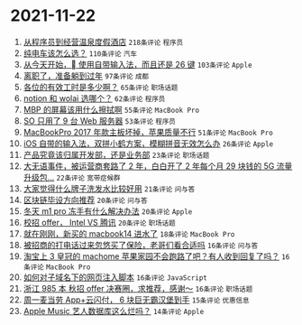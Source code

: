 # 2021-11-22

1. [从程序员到经营温泉度假酒店](https://www.v2ex.com/t/817022) `218条评论` `程序员`
1. [纯电车该怎么选？](https://www.v2ex.com/t/817033) `110条评论` `汽车`
1. [从今天开始， 使用自带输入法，而且还是 26 键](https://www.v2ex.com/t/817021) `103条评论` `Apple`
1. [离职了，准备躺到过年](https://www.v2ex.com/t/817041) `97条评论` `成都`
1. [各位的有效工时是多少啊？](https://www.v2ex.com/t/817092) `65条评论` `职场话题`
1. [notion 和 wolai 选哪个？](https://www.v2ex.com/t/817134) `62条评论` `程序员`
1. [MBP 的屏幕该用什么擦拭啊](https://www.v2ex.com/t/817104) `55条评论` `MacBook Pro`
1. [SO 只用了 9 台 Web 服务器](https://www.v2ex.com/t/817121) `53条评论` `程序员`
1. [MacBookPro 2017 年款主板坏掉，苹果质量不行](https://www.v2ex.com/t/817035) `51条评论` `MacBook Pro`
1. [iOS 自带的输入法，双拼小鹤方案，模糊拼音无效怎么办](https://www.v2ex.com/t/817060) `26条评论` `Apple`
1. [产品究竟该归属开发部，还是业务部](https://www.v2ex.com/t/817172) `23条评论` `职场话题`
1. [大无语事件，被运营商套路了 2 年，白白开了 2 年每个月 29 块钱的 5G 流量升级包...](https://www.v2ex.com/t/817153) `22条评论` `宽带症候群`
1. [大家觉得什么牌子洗发水比较好用](https://www.v2ex.com/t/817185) `21条评论` `问与答`
1. [区块链毕设方向推荐](https://www.v2ex.com/t/817163) `20条评论` `问与答`
1. [冬天 m1 pro 冻手有什么解决办法](https://www.v2ex.com/t/817119) `20条评论` `Apple`
1. [校招 offer， Intel VS 腾讯](https://www.v2ex.com/t/817110) `20条评论` `职场话题`
1. [就在刚刚，新买的 macbook14 进水了](https://www.v2ex.com/t/817118) `18条评论` `MacBook Pro`
1. [被招商的打电话过来忽悠买了保险，老哥们看合适吗](https://www.v2ex.com/t/817158) `16条评论` `问与答`
1. [淘宝上 3 皇冠的 machome 苹果家园不会跑路了吧？有人收到回复了吗？](https://www.v2ex.com/t/817065) `16条评论` `MacBook Pro`
1. [如何对子域名下的网页注入脚本](https://www.v2ex.com/t/817047) `16条评论` `JavaScript`
1. [浙江 985 本 秋招 offer 决赛圈，求推荐，感谢～](https://www.v2ex.com/t/817038) `16条评论` `职场话题`
1. [周一麦当劳 App+云闪付， 6 块巨无霸汉堡到手](https://www.v2ex.com/t/817095) `15条评论` `优惠信息`
1. [Apple Music 艺人数据库这么烂吗？](https://www.v2ex.com/t/817173) `14条评论` `Apple`
